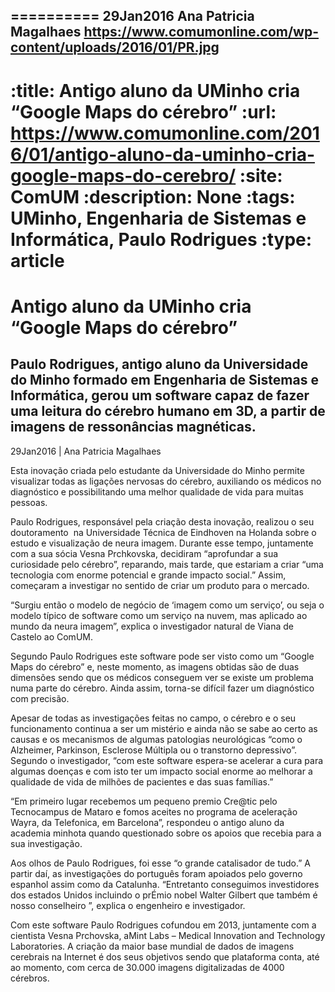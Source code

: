
==========
29Jan2016
Ana Patricia Magalhaes
https://www.comumonline.com/wp-content/uploads/2016/01/PR.jpg
---
:title: Antigo aluno da UMinho cria “Google Maps do cérebro”
:url: https://www.comumonline.com/2016/01/antigo-aluno-da-uminho-cria-google-maps-do-cerebro/
:site: ComUM
:description: None
:tags: UMinho, Engenharia de Sistemas e Informática, Paulo Rodrigues
:type: article
==========


# **Antigo aluno da UMinho cria “Google Maps do cérebro”**

## Paulo Rodrigues, antigo aluno da Universidade do Minho formado em Engenharia de Sistemas e Informática, gerou um software capaz de fazer uma leitura do cérebro humano em 3D, a partir de imagens de ressonâncias magnéticas.

29Jan2016 | Ana Patricia Magalhaes

Esta inovação criada pelo estudante da Universidade do Minho permite visualizar todas as ligações nervosas do cérebro, auxiliando os médicos no diagnóstico e possibilitando uma melhor qualidade de vida para muitas pessoas.

Paulo Rodrigues, responsável pela criação desta inovação, realizou o seu doutoramento  na Universidade Técnica de Eindhoven na Holanda sobre o estudo e visualização de neura imagem. Durante esse tempo, juntamente com a sua sócia Vesna Prchkovska, decidiram “aprofundar a sua curiosidade pelo cérebro”, reparando, mais tarde, que estariam a criar “uma tecnologia com enorme potencial e grande impacto social.” Assim, começaram a investigar no sentido de criar um produto para o mercado.

“Surgiu então o modelo de negócio de ‘imagem como um serviço’, ou seja o modelo típico de software como um serviço na nuvem, mas aplicado ao mundo da neura imagem”, explica o investigador natural de Viana de Castelo ao ComUM.

Segundo Paulo Rodrigues este software pode ser visto como um “Google Maps do cérebro” e, neste momento, as imagens obtidas são de duas dimensões sendo que os médicos conseguem ver se existe um problema numa parte do cérebro. Ainda assim, torna-se difícil fazer um diagnóstico com precisão.

Apesar de todas as investigações feitas no campo, o cérebro e o seu funcionamento continua a ser um mistério e ainda não se sabe ao certo as causas e os mecanismos de algumas patologias neurológicas “como o Alzheimer, Parkinson, Esclerose Múltipla ou o transtorno depressivo”. Segundo o investigador, “com este software espera-se acelerar a cura para algumas doenças e com isto ter um impacto social enorme ao melhorar a qualidade de vida de milhões de pacientes e das suas famílias.”

“Em primeiro lugar recebemos um pequeno premio Cre@tic pelo Tecnocampus de Mataro e fomos aceites no programa de aceleração Wayra, da Telefonica, em Barcelona”, respondeu o antigo aluno da academia minhota quando questionado sobre os apoios que recebia para a sua investigação.

Aos olhos de Paulo Rodrigues, foi esse “o grande catalisador de tudo.” A partir daí, as investigações do português foram apoiados pelo governo espanhol assim como da Catalunha. “Entretanto conseguimos investidores dos estados Unidos incluindo o prÉmio nobel Walter Gilbert que também é nosso conselheiro ”, explica o engenheiro e investigador.

Com este software Paulo Rodrigues cofundou em 2013, juntamente com a cientista Vesna Prchovska, aMint Labs – Medical Innovation and Technology Laboratories. A criação da maior base mundial de dados de imagens cerebrais na Internet é dos seus objetivos sendo que plataforma conta, até ao momento, com cerca de 30.000 imagens digitalizadas de 4000 cérebros.



